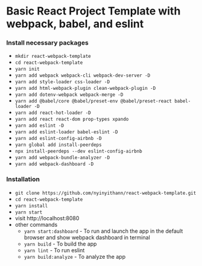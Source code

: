 # Basic React Project Template with webpack, babel, and eslint

### Install necessary packages
- `mkdir react-webpack-template`
- `cd react-webpack-template`
- `yarn init`
- `yarn add webpack webpack-cli webpack-dev-server -D`
- `yarn add style-loader css-loader -D`
- `yarn add html-webpack-plugin clean-webpack-plugin -D`
- `yarn add dotenv-webpack webpack-merge -D`
- `yarn add @babel/core @babel/preset-env @babel/preset-react babel-loader -D`
- `yarn add react-hot-loader -D`
- `yarn add react react-dom prop-types xpando`
- `yarn add eslint -D`
- `yarn add eslint-loader babel-eslint -D`
- `yarn add eslint-config-airbnb -D`
- `yarn global add install-peerdeps`
- `npx install-peerdeps --dev eslint-config-airbnb`
- `yarn add webpack-bundle-analyzer -D`
- `yarn add webpack-dashboard -D` <br/>

### Installation

- `git clone https://github.com/nyinyithann/react-webpack-template.git`
- `cd react-webpack-template`
- `yarn install`
- `yarn start`
- visit http://localhost:8080
  <br/>
- other commands   
    - `yarn start:dashboard` - To run and launch the app in the default browser and show webpack dashboard in terminal
    - `yarn build` - To build the app
    - `yarn lint` - To run eslint
    - `yarn build:analyze` - To analyze the app 

